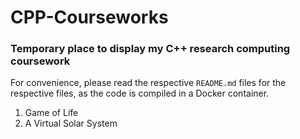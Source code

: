 # CPP-Courseworks

### Temporary place to display my C++ research computing coursework

For convenience, please read the respective `README.md` files for the respective files, as the code is compiled in a Docker container.

1. Game of Life
2. A Virtual Solar System

